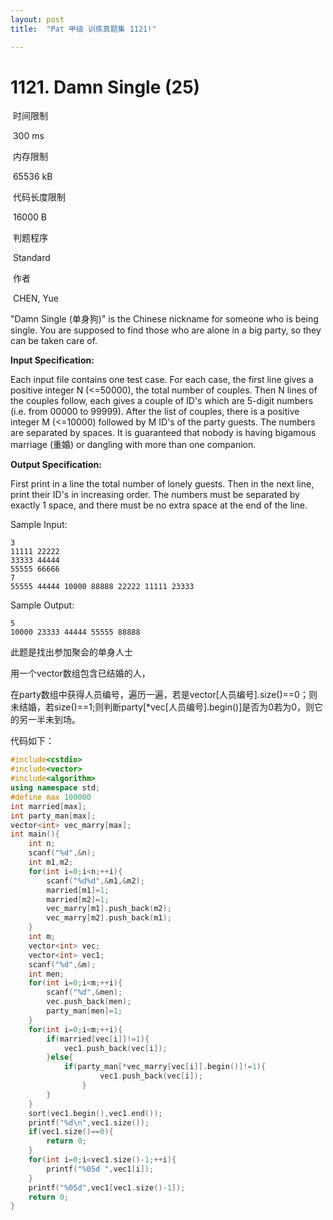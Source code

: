 ```yaml
---
layout: post
title:  "Pat 甲级 训练真题集 1121!"

---
```

# 1121. Damn Single (25)

​    时间限制  

​    300 ms

​    内存限制  

​    65536 kB

​    代码长度限制  

​    16000 B

​      判题程序    

​      Standard    

​      作者    

​      CHEN, Yue

"Damn Single (单身狗)" is the Chinese nickname for someone who is being single.  You are supposed to find those who are alone in a big party, so they can be taken care of.

**Input Specification:**

Each input file contains one test case.  For each case, the first line gives a positive integer N (<=50000), the total number of couples.  Then N lines of the couples follow, each gives a couple of ID's which are 5-digit numbers (i.e. from 00000 to 99999).  After the list of couples, there is a positive integer M (<=10000) followed by M ID's of the party guests.  The numbers are separated by spaces.  It is guaranteed that nobody is having bigamous marriage (重婚) or dangling with more than one companion.

**Output Specification:**

First print in a line the total number of lonely guests.  Then in the next line, print their ID's in increasing order.  The numbers must be separated by exactly 1 space, and there must be no extra space at the end of the line.

Sample Input:

```
3
11111 22222
33333 44444
55555 66666
7
55555 44444 10000 88888 22222 11111 23333

```

Sample Output:

```
5
10000 23333 44444 55555 88888
```

此题是找出参加聚会的单身人士

用一个vector数组包含已结婚的人，

在party数组中获得人员编号，遍历一遍，若是vector[人员编号].size()==0；则未结婚，若size()==1;则判断party[*vec[人员编号].begin()]是否为0若为0，则它的另一半未到场。

代码如下：

```c++
#include<cstdio>
#include<vector>
#include<algorithm>
using namespace std;
#define max 100000
int married[max];
int party_man[max];
vector<int> vec_marry[max];
int main(){
	int n;
	scanf("%d",&n);
	int m1,m2;
	for(int i=0;i<n;++i){
		scanf("%d%d",&m1,&m2);
		married[m1]=1;
		married[m2]=1;
		vec_marry[m1].push_back(m2);
		vec_marry[m2].push_back(m1);
	}
	int m;
	vector<int> vec;
	vector<int> vec1;
	scanf("%d",&m);
	int men;
	for(int i=0;i<m;++i){
		scanf("%d",&men);
		vec.push_back(men);
		party_man[men]=1;
	}
	for(int i=0;i<m;++i){
		if(married[vec[i]]!=1){
			vec1.push_back(vec[i]);			
		}else{
			if(party_man[*vec_marry[vec[i]].begin()]!=1){
					vec1.push_back(vec[i]);
				}						
		}
	}
	sort(vec1.begin(),vec1.end());
	printf("%d\n",vec1.size());
	if(vec1.size()==0){
		return 0;
	}
	for(int i=0;i<vec1.size()-1;++i){
		printf("%05d ",vec1[i]);
	}	
	printf("%05d",vec1[vec1.size()-1]);
	return 0;
}
```



